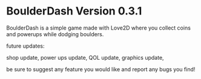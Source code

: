 # BoulderDash Version 0.3.1


BoulderDash is a simple game made with Love2D where you collect coins and powerups while dodging boulders.

future updates:

shop update, power ups update, QOL update, graphics update, 


be sure to suggest any feature you would like and report any bugs you find!
